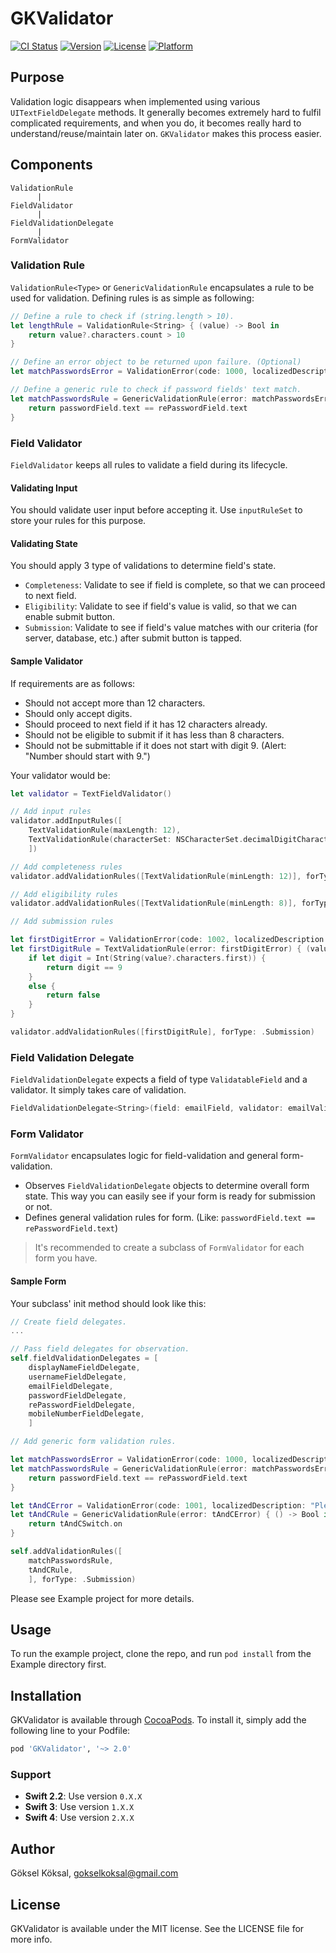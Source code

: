 # GKValidator

[![CI Status](http://img.shields.io/travis/gokselkoksal/GKValidator.svg?style=flat)](https://travis-ci.org/gokselkoksal/GKValidator)
[![Version](https://img.shields.io/cocoapods/v/GKValidator.svg?style=flat)](http://cocoapods.org/pods/GKValidator)
[![License](https://img.shields.io/cocoapods/l/GKValidator.svg?style=flat)](http://cocoapods.org/pods/GKValidator)
[![Platform](https://img.shields.io/cocoapods/p/GKValidator.svg?style=flat)](http://cocoapods.org/pods/GKValidator)

## Purpose

Validation logic disappears when implemented using various `UITextFieldDelegate` methods. It generally becomes extremely hard to fulfil complicated requirements, and when you do, it becomes really hard to understand/reuse/maintain later on. `GKValidator` makes this process easier.

## Components

```
ValidationRule
      |
FieldValidator
      |
FieldValidationDelegate
      |
FormValidator
```

### Validation Rule

`ValidationRule<Type>` or `GenericValidationRule` encapsulates a rule to be used for validation. Defining rules is as simple as following:

```swift
// Define a rule to check if (string.length > 10).
let lengthRule = ValidationRule<String> { (value) -> Bool in
    return value?.characters.count > 10
}

// Define an error object to be returned upon failure. (Optional)
let matchPasswordsError = ValidationError(code: 1000, localizedDescription: "Passwords do not match.")

// Define a generic rule to check if password fields' text match.
let matchPasswordsRule = GenericValidationRule(error: matchPasswordsError) { () -> Bool in
    return passwordField.text == rePasswordField.text
}
```
### Field Validator

`FieldValidator` keeps all rules to validate a field during its lifecycle.

#### Validating Input

You should validate user input before accepting it. Use `inputRuleSet` to store your rules for this purpose.

#### Validating State

You should apply 3 type of validations to determine field's state.

- `Completeness`: Validate to see if field is complete, so that we can proceed to next field.
- `Eligibility`: Validate to see if field's value is valid, so that we can enable submit button.
- `Submission`: Validate to see if field's value matches with our criteria (for server, database, etc.) after submit button is tapped.

#### Sample Validator

If requirements are as follows:

- Should not accept more than 12 characters.
- Should only accept digits.
- Should proceed to next field if it has 12 characters already.
- Should not be eligible to submit if it has less than 8 characters.
- Should not be submittable if it does not start with digit 9. (Alert: "Number should start with 9.")

Your validator would be:

```swift
let validator = TextFieldValidator()

// Add input rules
validator.addInputRules([
    TextValidationRule(maxLength: 12),
    TextValidationRule(characterSet: NSCharacterSet.decimalDigitCharacterSet())
    ])

// Add completeness rules
validator.addValidationRules([TextValidationRule(minLength: 12)], forType: .Completeness)

// Add eligibility rules
validator.addValidationRules([TextValidationRule(minLength: 8)], forType: .Eligibility)

// Add submission rules

let firstDigitError = ValidationError(code: 1002, localizedDescription: "Number should start with 9.")
let firstDigitRule = TextValidationRule(error: firstDigitError) { (value) -> Bool in
    if let digit = Int(String(value?.characters.first)) {
        return digit == 9
    }
    else {
        return false
    }
}

validator.addValidationRules([firstDigitRule], forType: .Submission)
```

### Field Validation Delegate

`FieldValidationDelegate` expects a field of type `ValidatableField` and a validator. It simply takes care of validation.

```swift
FieldValidationDelegate<String>(field: emailField, validator: emailValidator)
```

### Form Validator

`FormValidator` encapsulates logic for field-validation and general form-validation.

- Observes `FieldValidationDelegate` objects to determine overall form state. This way you can easily see if your form is ready for submission or not.
- Defines general validation rules for form. (Like: `passwordField.text == rePasswordField.text`)

> It's recommended to create a subclass of `FormValidator` for each form you have.

#### Sample Form

Your subclass' init method should look like this:

```swift
// Create field delegates.
...

// Pass field delegates for observation.
self.fieldValidationDelegates = [
    displayNameFieldDelegate,
    usernameFieldDelegate,
    emailFieldDelegate,
    passwordFieldDelegate,
    rePasswordFieldDelegate,
    mobileNumberFieldDelegate,
    ]

// Add generic form validation rules.

let matchPasswordsError = ValidationError(code: 1000, localizedDescription: "Passwords do not match.")
let matchPasswordsRule = GenericValidationRule(error: matchPasswordsError) { () -> Bool in
    return passwordField.text == rePasswordField.text
}

let tAndCError = ValidationError(code: 1001, localizedDescription: "Please accept terms and conditions.")
let tAndCRule = GenericValidationRule(error: tAndCError) { () -> Bool in
    return tAndCSwitch.on
}

self.addValidationRules([
    matchPasswordsRule,
    tAndCRule,
    ], forType: .Submission)
```

Please see Example project for more details.

## Usage

To run the example project, clone the repo, and run `pod install` from the Example directory first.

## Installation

GKValidator is available through [CocoaPods](http://cocoapods.org). To install
it, simply add the following line to your Podfile:

```ruby
pod 'GKValidator', '~> 2.0'
```

### Support

* **Swift 2.2**: Use version `0.X.X`
* **Swift 3**: Use version `1.X.X`
* **Swift 4**: Use version `2.X.X`

## Author

Göksel Köksal, gokselkoksal@gmail.com

## License

GKValidator is available under the MIT license. See the LICENSE file for more info.
